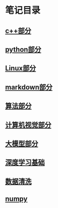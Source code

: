 # 笔记目录  

## [c++部分](c++.md)
## [python部分](python.md)
## [Linux部分](Linux.md)
## [markdown部分](markdown.md)
## [算法部分](算法.md)
## [计算机视觉部分](cv.md)
## [大模型部分](大模型.md)
## [深度学习基础](深度学习.md)
## [数据清洗](数据清洗.md)
## [numpy](numpy.md)
